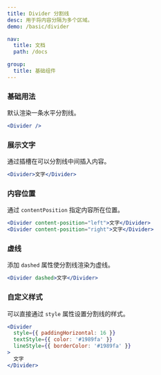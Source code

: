 ```yaml
---
title: Divider 分割线
desc: 用于将内容分隔为多个区域。
demo: /basic/divider

nav:
  title: 文档
  path: /docs

group:
  title: 基础组件
---
```


### 基础用法

默认渲染一条水平分割线。

```jsx
<Divider />
```

### 展示文字

通过插槽在可以分割线中间插入内容。

```jsx
<Divider>文字</Divider>
```

### 内容位置

通过 `contentPosition` 指定内容所在位置。

```jsx
<Divider content-position="left">文字</Divider>
<Divider content-position="right">文字</Divider>
```

### 虚线

添加 `dashed` 属性使分割线渲染为虚线。

```jsx
<Divider dashed>文字</Divider>
```

### 自定义样式

可以直接通过 `style` 属性设置分割线的样式。

```jsx
<Divider
  style={{ paddingHorizontal: 16 }}
  textStyle={{ color: '#1989fa' }}
  lineStyle={{ borderColor: '#1989fa' }}
>
  文字
</Divider>
```
